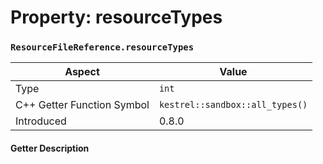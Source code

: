 
# Property: resourceTypes
### `ResourceFileReference.resourceTypes`

| Aspect | Value |
| --- | --- |
| Type | `int` |
| C++ Getter Function Symbol | `kestrel::sandbox::all_types()` |
| Introduced | 0.8.0 |

#### Getter Description

